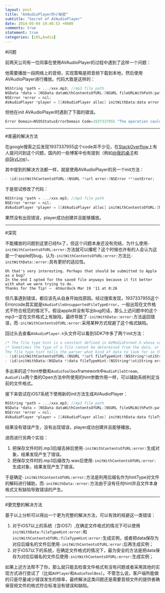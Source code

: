 ```yaml
---
layout: post
title: "AVAudioPlayer的小秘密"
subtitle: "Secret of AVAudioPlayer"
date: 2014-05-04 19:46:53 +0800
comments: true
statement: true
categories: [iOS,Audio]
---
```


#问题

前两天公司有一位同事在使用AVAudioPlayer的过程中遇到了这样一个问题：

他需要播放一段网络上的音频，实现策略是把音频下载到本地，然后使用AVAudioPlayer进行播放。代码大致是这样的：

```objective-c
NSString *path = .../xxx.mp3; //mp3 file path
NSData *data = [NSData dataWithContentsOfURL:[NSURL fileURLWithPath:path]];
NSError *error = nil;
AVAudioPlayer *player = [[AVAudioPlayer alloc] initWithData:data error:&error];
```

但他在init AVAudioPlayer时遇到了下面的错误。

```objective-c
Error Domain=NSOSStatusErrorDomain Code=1937337955 "The operation couldn’t be completed. (OSStatus error 1937337955.)"
```

----------

#普遍的解决方法

在google搜索之后发现1937337955这个code并不少见，在[StackOverflow](http://stackoverflow.com/questions/4901709/iphone-avaudioplayer-unsupported-file-type)上有人提问问到这个问题，国内的一些博客中也有提到（例如[@我的桌子](http://zhu340381425.blog.163.com/blog/static/75952514201192021013852)和[@SkyLine](http://blog.sina.com.cn/s/blog_7cb9b3b80101d8ap.html)）。

其中提到的解决方法都一样，就是使用AVAudioPlayer的另一个init方法：

```objective-c
- (id)initWithContentsOfURL:(NSURL *)url error:(NSError **)outError;
```
于是尝试修改了代码：

```objective-c
NSString *path = .../xxx.mp3; //mp3 file path
NSError *error = nil;
AVAudioPlayer *player = [[AVAudioPlayer alloc] initWithContentsOfURL:[NSURL fileURLWithPath:path] error:&error];
```
果然没有出现错误，player成功创建并且能够播放。

----------

#深究

不能播放的问题到这里已经fix了，但这个问题本身还没有完结，为什么使用`-initWithContentsOfURL:error:`方法就可以播呢？这个时候也许有的人会认为这是一个apple的bug，认为`-initWithContentsOfURL:error:`方法比`-initWithData::error:`具有更好的适应性。


	Oh that's very interesting. Perhaps that should be submitted to Apple as a bug? 
	In the end I opted for the saved file anyways because it fit better with what we were trying to do. 
	Thanks for the Tip! –  mtmurdock Mar 19 '11 at 0:26


但凡事遇到错误，都应该先从自身开始找原因。经过搜索发现，1937337955这个Errorcode其实就是`kAudioFileUnsupportedFileTypeError`，一般出现在文件格式不符合规范的情况下。假设apple并没有写出bug的话，那么上述问题中的这个mp3一定在文件格式上有缺陷，最终导致了`-initWithData::error:`方法返回错误，而`-initWithContentsOfURL:error:`采用某种方式规避了这个格式缺陷。

回过头去查看`AVAudioPlayer.h`头文件可以看到SDK7中多了两个init方法：

```objective-c
/* The file type hint is a constant defined in AVMediaFormat.h whose value is a UTI for a file format. e.g. AVFileTypeAIFF. */
/* Sometimes the type of a file cannot be determined from the data, or it is actually corrupt.
The file type hint tells the parser what kind of data to look for so that files which are not self identifying or possibly even corrupt can be successfully parsed. */
- (id)initWithContentsOfURL:(NSURL *)url fileTypeHint:(NSString*)utiString error:(NSError **)outError NS_AVAILABLE(10_9, 7_0);
- (id)initWithData:(NSData *)data fileTypeHint:(NSString*)utiString error:(NSError **)outError NS_AVAILABLE(10_9, 7_0);
```

多出来的这个hint参数和`AudioToolbox`framework中`AudioFileStream`、`AudioFile`两个类的Open方法中所使用的hint参数作用一样，可以辅助系统判定当前的文件格式。

接下来尝试在iOS7系统下使用新的init方法生成AVAudioPlayer：

```objective-c
NSString *path = .../xxx.mp3; //mp3 file path
NSData *data = [NSData dataWithContentsOfURL:[NSURL fileURLWithPath:path]];
NSError *error = nil;
AVAudioPlayer *player = [[AVAudioPlayer alloc] initWithData:data fileTypeHint:AVFileTypeMPEGLayer3 error:&error];
```

结果没有错误产生，没有出现错误，player成功创建并且能够播放。

进而进行另两个实验：

1. 把保存文件时的.mp3后缀去掉后使用`-initWithContentsOfURL:error:`生成对象，结果发现产生了错误。
2. 把保存文件时的.mp3后缀改为.wav后使用`-initWithContentsOfURL:error:`生成对象，结果发现产生了错误。

于是确定`-initWithContentsOfURL:error:`方法是利用后缀名作为hintType对文件的解码进行辅助，而`-initWithData::error:`方法由于没有任何hint并且文件本身格式又有缺陷导致错误的产生。

----------

#更完整的解决方法

基于以上分析可以得出一个更为完整的解决方法，可以有效的规避这一类错误：

1. 对于iOS7以上的系统（含iOS7）,在确定文件格式的情况下可以使用`initWithData:fileTypeHint:error:`和`initWithContentsOfURL:fileTypeHint:error:`生成实例，或者把data保存为对应后缀名的文件后使用`-initWithContentsOfURL:error:`后再生成实例；
2. 对于iOS7以下的系统，在确定文件格式的情况下，最为安全的方法是把data保存为对应后缀名的文件后使用`-initWithContentsOfURL:error:`生成实例；

如果上述方法帮不了你，那么就只能去检查文件格式有没有问题或者采用其他的实现方式进行尝试了（比如`AVPlayer`和`AudioToolBox`）。不管怎么说，客户端所能做的只是尽量减少错误发生的频率，最终解决这类问题还是需要音频文件的提供者确保音频文件的格式符合标准没有错误和缺陷。